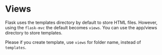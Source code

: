 # Views

Flask uses the templates directory by default to store HTML files. However, using the `flask-mvc` the default becomes `views`.
You can use the app/views directory to store templates.

Please if you create template, use `views` for folder name, instead of `templates`.


